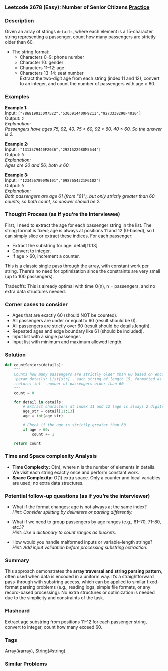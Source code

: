 ### Leetcode 2678 (Easy): Number of Senior Citizens [Practice](https://leetcode.com/problems/number-of-senior-citizens)

### Description  
Given an array of strings `details`, where each element is a 15-character string representing a passenger, count how many passengers are strictly older than 60.  
- The string format:
  - Characters 0–9: phone number  
  - Character 10: gender  
  - Characters 11–12: age  
  - Characters 13–14: seat number  
Extract the two-digit age from each string (index 11 and 12), convert to an integer, and count the number of passengers with age > 60.

### Examples  

**Example 1:**  
Input: `["7868190130M7522","5303914400F9211","9273338290F4010"]`  
Output: `2`  
*Explanation:  
Passengers have ages 75, 92, 40. 75 > 60, 92 > 60, 40 ≤ 60. So the answer is 2.*

**Example 2:**  
Input: `["1313579440F2036","2921522980M5644"]`  
Output: `0`  
*Explanation:  
Ages are 20 and 56; both ≤ 60.*

**Example 3:**  
Input: `["1234567890M6101","0987654321F6102"]`  
Output: `0`  
*Explanation:  
Both passengers are age 61 (from "61"), but only strictly greater than 60 counts; so both count, so answer should be 2.*

### Thought Process (as if you’re the interviewee)  
First, I need to extract the age for each passenger string in the list. The string format is fixed; age is always at positions 11 and 12 (0-based), so I can simply slice or extract these indices. For each passenger:
- Extract the substring for age: detail[11:13]
- Convert to integer.
- If age > 60, increment a counter.

This is a classic single pass through the array, with constant work per string. There’s no need for optimization since the constraints are very small (up to 100 passengers).

Tradeoffs: This is already optimal with time O(n), n = passengers, and no extra data structures needed.

### Corner cases to consider  
- Ages that are exactly 60 (should NOT be counted).
- All passengers are under or equal to 60 (result should be 0).
- All passengers are strictly over 60 (result should be details.length).
- Repeated ages and edge boundary like 61 (should be included).
- Input list with a single passenger.
- Input list with minimum and maximum allowed length.

### Solution

```python
def countSeniors(details):
    """
    Counts how many passengers are strictly older than 60 based on encoded details.
    :param details: List[str] - each string of length 15, formatted as described.
    :return: int - number of passengers older than 60
    """
    count = 0

    for detail in details:
        # Extract characters at index 11 and 12 (age is always 2 digits)
        age_str = detail[11:13]
        age = int(age_str)

        # Check if the age is strictly greater than 60
        if age > 60:
            count += 1

    return count
```

### Time and Space complexity Analysis  

- **Time Complexity:** O(n), where n is the number of elements in details. We visit each string exactly once and perform constant work.
- **Space Complexity:** O(1) extra space. Only a counter and local variables are used; no extra data structures.

### Potential follow-up questions (as if you’re the interviewer)  

- What if the format changes: age is not always at the same index?  
  *Hint: Consider splitting by delimiters or parsing differently.*
  
- What if we need to group passengers by age ranges (e.g., 61–70, 71–80, etc.)?  
  *Hint: Use a dictionary to count ranges as buckets.*

- How would you handle malformed inputs or variable-length strings?  
  *Hint: Add input validation before processing substring extraction.*

### Summary
This approach demonstrates the **array traversal and string parsing pattern**, often used when data is encoded in a uniform way. It’s a straightforward pass-through with substring access, which can be applied to similar fixed-format parsing problems (e.g., reading logs, simple file formats, or any record-based processing). No extra structures or optimization is needed due to the simplicity and constraints of the task.


### Flashcard
Extract age substring from positions 11–12 for each passenger string, convert to integer, count how many exceed 60.

### Tags
Array(#array), String(#string)

### Similar Problems
